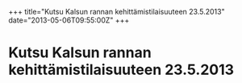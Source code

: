 +++
title="Kutsu Kalsun rannan kehittämistilaisuuteen 23.5.2013"
date="2013-05-06T09:55:00Z"
+++

# Kutsu Kalsun rannan kehittämistilaisuuteen 23.5.2013





